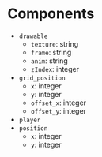 # Components

* `drawable`
    * `texture`: string
    * `frame`: string
    * `anim`: string
    * `zIndex`: integer
* `grid_position`
    * `x`: integer
    * `y`: integer
    * `offset_x`: integer
    * `offset_y`: integer
* `player`
* `position`
    * `x`: integer
    * `y`: integer
